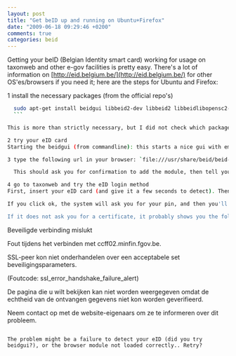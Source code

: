 ```yaml
---
layout: post
title: "Get beID up and running on Ubuntu+Firefox"
date: "2009-06-18 09:29:46 +0200"
comments: true
categories: beid
---
```


Getting your beID (Belgian Identity smart card) working for usage on taxonweb and other e-gov facilities is pretty easy. There's a lot of information on [http://eid.belgium.be/](http://eid.belgium.be/) for other OS'es/browsers if you need it; here are the steps for Ubuntu and Firefox:

1 install the necessary packages (from the official repo's)
  ```bash
	sudo apt-get install beidgui libbeid2-dev libbeid2 libbeidlibopensc2-dev libbeidlibopensc2 beid-tools pcscd libpcsclite-dev
	```

  This is more than strictly necessary, but I did not check which packages are NOT needed - too much work ;-)

2 try your eID card
  Starting the beidgui (from commandline): this starts a nice gui with empty fields. Insert your eID card in you card reader and click the "read" button (top left). Your details should show now.

3 type the following url in your browser: `file:///usr/share/beid/beid-pkcs11-register.html`

	This should ask you for confirmation to add the module, then tell you the module was added. If not, good luck finding the problem ;-) One thing might be to restart the beid and pcscd services.

4 go to taxonweb and try the eID login method
  First, insert your eID card (and give it a few seconds to detect). Then click the "logon" button. It should prompt you for a certificate for authentication, and "BELPIC" should be available.

  If you click ok, the system will ask you for your pin, and then you'll be authenticated.

If it does not ask you for a certificate, it probably shows you the following:

```
Beveiligde verbinding mislukt

Fout tijdens het verbinden met ccff02.minfin.fgov.be.

SSL-peer kon niet onderhandelen over een acceptabele set beveiligingsparameters.

(Foutcode: ssl_error_handshake_failure_alert)

De pagina die u wilt bekijken kan niet worden weergegeven omdat de echtheid van de ontvangen gegevens niet kon worden geverifieerd.

  Neem contact op met de website-eigenaars om ze te informeren over dit probleem.
```

The problem might be a failure to detect your eID (did you try beidgui?), or the browser module not loaded correctly.. Retry?
